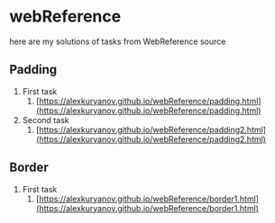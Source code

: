 # webReference

here are my solutions of tasks from WebReference source

## Padding
1. First task
    1. [https://alexkuryanov.github.io/webReference/padding.html](https://alexkuryanov.github.io/webReference/padding.html)
1. Second task
    1. [https://alexkuryanov.github.io/webReference/padding2.html](https://alexkuryanov.github.io/webReference/padding2.html)
## Border
1. First task
    1. [https://alexkuryanov.github.io/webReference/border1.html](https://alexkuryanov.github.io/webReference/border1.html)
